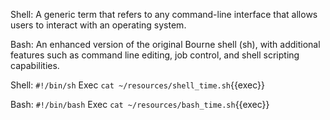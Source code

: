 Shell: 
A generic term that refers to any command-line interface that allows users to interact with an operating system. 

Bash: 
An enhanced version of the original Bourne shell (sh), with additional features such as command line editing, job control, and shell scripting capabilities. 

Shell: 
`#!/bin/sh`
Exec `cat ~/resources/shell_time.sh`{{exec}}

Bash: 
`#!/bin/bash`
Exec `cat ~/resources/bash_time.sh`{{exec}}
